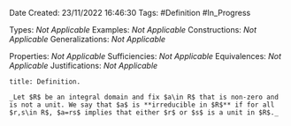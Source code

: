 <div class="topSpace"></div>

Date Created: 23/11/2022 16:46:30
Tags: #Definition #In_Progress

Types: _Not Applicable_
Examples: _Not Applicable_
Constructions: _Not Applicable_
Generalizations: _Not Applicable_

Properties: _Not Applicable_
Sufficiencies: _Not Applicable_
Equivalences: _Not Applicable_
Justifications: _Not Applicable_

``` ad-Definition
title: Definition.

_Let $R$ be an integral domain and fix $a\in R$ that is non-zero and is not a unit. We say that $a$ is **irreducible in $R$** if for all $r,s\in R$, $a=rs$ implies that either $r$ or $s$ is a unit in $R$._

```
